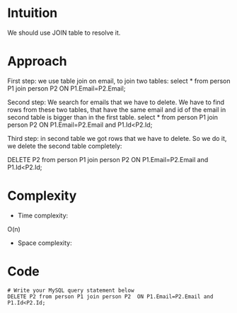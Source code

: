 # Intuition
<!-- Describe your first thoughts on how to solve this problem. -->
We should use JOIN table to resolve it.
# Approach
<!-- Describe your approach to solving the problem. -->
First step: we use table join on email, to join two tables:
select * from person P1 join person P2  ON P1.Email=P2.Email;

Second step: We search for emails that we have to delete. We have to find rows from these two tables, that have the same email and id of the email in second table is bigger than in the first table.
select * from person P1 join person P2  ON P1.Email=P2.Email and
P1.Id<P2.Id;

Third step: in second table we got rows that we have to delete. So we do it, we delete the second table completely:

DELETE P2 from person P1 join person P2  ON P1.Email=P2.Email and
P1.Id<P2.Id;


# Complexity
- Time complexity:
<!-- Add your time complexity here, e.g. $$O(n)$$ -->
O(n)
- Space complexity:
<!-- Add your space complexity here, e.g. $$O(n)$$ -->

# Code
```
# Write your MySQL query statement below
DELETE P2 from person P1 join person P2  ON P1.Email=P2.Email and
P1.Id<P2.Id;
```